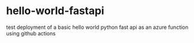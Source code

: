 # hello-world-fastapi

test deployment of a basic hello world python fast api as an azure function using github actions
